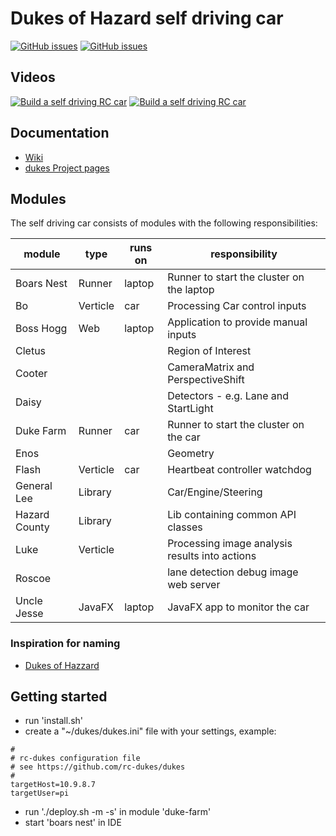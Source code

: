 # Dukes of Hazard self driving car

[![GitHub issues](https://img.shields.io/github/issues/rc-dukes/dukes.svg)](https://github.com/rc-dukes/dukes/issues)
[![GitHub issues](https://img.shields.io/github/issues-closed/rc-dukes/dukes.svg)](https://github.com/rc-dukes/dukes/issues/?q=is%3Aissue+is%3Aclosed)

## Videos
[![Build a self driving RC car](http://img.youtube.com/vi/OL0vg1WmI6I/0.jpg)](http://www.youtube.com/watch?v=OL0vg1WmI6I "Building a self driving RC car")
[![Build a self driving RC car](http://img.youtube.com/vi/YeUMtQyvZKM/0.jpg)](http://www.youtube.com/watch?v=YeUMtQyvZKM "Building a self driving RC car")

## Documentation
* [Wiki](http://wiki.bitplan.com/index.php/Self_Driving_RC_Car)
* [dukes Project pages](https://rc-dukes.github.io/dukes)

## Modules
The self driving car consists of modules with the following responsibilities:


| module        | type     | runs on | responsibility                    |  
|---------------|----------|---------|-----------------------------------|  
| Boars Nest    | Runner   | laptop  | Runner to start the cluster on the laptop |
| Bo            | Verticle | car     | Processing Car control inputs
| Boss Hogg     | Web      | laptop  | Application to provide manual inputs
| Cletus        |          |         | Region of Interest
| Cooter        |          |         | CameraMatrix and PerspectiveShift
| Daisy         |          |         | Detectors - e.g. Lane and StartLight
| Duke Farm     | Runner   | car     | Runner to start the cluster on the car
| Enos          |          |         | Geometry
| Flash         | Verticle | car     | Heartbeat controller watchdog     
| General Lee   | Library  |         | Car/Engine/Steering
| Hazard County | Library  |         | Lib containing common API classes
| Luke          | Verticle |         | Processing image analysis results into actions
| Roscoe        |          |         | lane detection debug image web server
| Uncle Jesse   | JavaFX   | laptop  | JavaFX app to monitor the car

### Inspiration for naming
* [Dukes of Hazzard](https://en.wikipedia.org/wiki/The_Dukes_of_Hazzard)


## Getting started
- run 'install.sh'
- create a "~/dukes/dukes.ini" file with your settings, example:
```
#
# rc-dukes configuration file
# see https://github.com/rc-dukes/dukes
#
targetHost=10.9.8.7
targetUser=pi
```
- run './deploy.sh -m -s' in module 'duke-farm'
- start 'boars nest' in IDE
